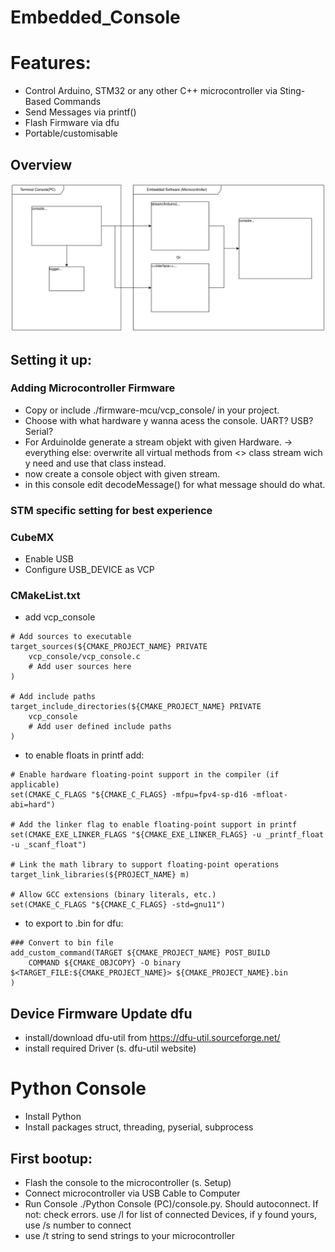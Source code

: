 # Embedded_Console

# Features:
- Control Arduino, STM32 or any other C++ microcontroller via Sting-Based Commands
- Send Messages via printf()
- Flash Firmware via dfu
- Portable/customisable

## Overview
![Diagram](./doc/pic/overview_uml.drawio.svg)

## Setting it up:
### Adding Microcontroller Firmware
- Copy or include ./firmware-mcu/vcp_console/ in your project.
- Choose with what hardware y wanna acess the console. UART? USB? Serial?
- For ArduinoIde generate a stream objekt with given Hardware.
  -> everything else:
  overwrite all virtual methods from <<interface>> class stream wich y need and use that class instead.
- now create a console object with given stream.
- in this console edit decodeMessage() for what message should do what.

### STM specific setting for best experience
### CubeMX
- Enable USB
- Configure USB_DEVICE as VCP

### CMakeList.txt
- add vcp_console 
```
# Add sources to executable
target_sources(${CMAKE_PROJECT_NAME} PRIVATE
    vcp_console/vcp_console.c
    # Add user sources here
)

# Add include paths
target_include_directories(${CMAKE_PROJECT_NAME} PRIVATE
    vcp_console
    # Add user defined include paths
)
```

- to enable floats in printf add:
```
# Enable hardware floating-point support in the compiler (if applicable)
set(CMAKE_C_FLAGS "${CMAKE_C_FLAGS} -mfpu=fpv4-sp-d16 -mfloat-abi=hard")

# Add the linker flag to enable floating-point support in printf
set(CMAKE_EXE_LINKER_FLAGS "${CMAKE_EXE_LINKER_FLAGS} -u _printf_float -u _scanf_float")

# Link the math library to support floating-point operations
target_link_libraries(${PROJECT_NAME} m)

# Allow GCC extensions (binary literals, etc.)
set(CMAKE_C_FLAGS "${CMAKE_C_FLAGS} -std=gnu11")
```
- to export to .bin for dfu:
```
### Convert to bin file
add_custom_command(TARGET ${CMAKE_PROJECT_NAME} POST_BUILD
    COMMAND ${CMAKE_OBJCOPY} -O binary $<TARGET_FILE:${CMAKE_PROJECT_NAME}> ${CMAKE_PROJECT_NAME}.bin
)
```
## Device Firmware Update dfu
- install/download dfu-util from https://dfu-util.sourceforge.net/
- install required Driver (s. dfu-util website)

# Python Console
- Install Python
- Install packages struct, threading, pyserial, subprocess

## First bootup:
- Flash the console to the microcontroller (s. Setup)
- Connect microcontroller via USB Cable to Computer
- Run Console ./Python Console (PC)/console.py. Should autoconnect.
  If not: check errors. 
	  use /l for list of connected Devices, 
	  if y found yours, use /s number to connect
- use /t string to send strings to your microcontroller

